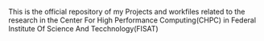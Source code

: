 This is the official repository of my Projects and workfiles related to the research in the Center For High Performance Computing(CHPC) in Federal Institute Of Science And Tecchnology(FISAT)
